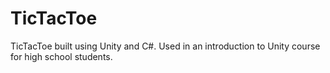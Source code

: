# TicTacToe
TicTacToe built using Unity and C#. Used in an introduction to Unity course for high school students.
